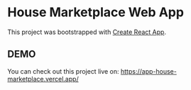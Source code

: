 # House Marketplace Web App

This project was bootstrapped with [Create React App](https://github.com/facebook/create-react-app).

## DEMO

You can check out this project live on: https://app-house-marketplace.vercel.app/
